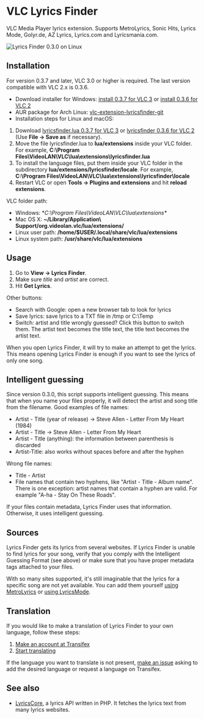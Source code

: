 VLC Lyrics Finder
==============

VLC Media Player lyrics extension. Supports MetroLyrics, Sonic Hits, Lyrics Mode, Golyr.de, AZ Lyrics, Lyrics.com and Lyricsmania.com.

![Lyrics Finder 0.3.0 on Linux](http://hugsmile.eu/file/lyricsfinder/screenshot-v030.png)

Installation
-------------
For version 0.3.7 and later, VLC 3.0 or higher is required. The last version compatible with VLC 2.x is 0.3.6.

* Download installer for Windows: [install 0.3.7 for VLC 3](https://github.com/Smile4ever/VLC-Lyrics-Finder/raw/master/windows-releases/lyricsfinder-0.3.7.exe) or [install 0.3.6 for VLC 2](https://github.com/Smile4ever/VLC-Lyrics-Finder/raw/master/windows-releases/lyricsfinder-0.3.6.exe)
* AUR package for Arch Linux: [vlc-extension-lyricsfinder-git](https://aur.archlinux.org/packages/vlc-extension-lyricsfinder-git)
* Installation steps for Linux and macOS:

1. Download [lyricsfinder.lua 0.3.7 for VLC 3](https://raw.githubusercontent.com/Smile4ever/VLC-Lyrics-Finder/master/lyricsfinder.lua) or [lyricsfinder 0.3.6 for VLC 2](https://raw.githubusercontent.com/Smile4ever/VLC-Lyrics-Finder/d941cd0f9a29b042401b4cb4680f008c0e0dadb0/lyricsfinder.lua) (Use **File -> Save as** if necessary).
2. Move the file lyricsfinder.lua to **lua/extensions** inside your VLC folder. For example, **C:\Program Files\VideoLAN\VLC\lua\extensions\lyricsfinder.lua**
3. To install the language files, put them inside your VLC folder in the subdirectory **lua/extensions/lyricsfinder/locale**. For example, **C:\Program Files\VideoLAN\VLC\lua\extensions\lyricsfinder\locale**
3. Restart VLC or open **Tools -> Plugins and extensions** and hit **reload extensions**.

VLC folder path:

* Windows: **C:\Program Files\VideoLAN\VLC\lua\extensions\**
* Mac OS X: **~/Library/Application\ Support/org.videolan.vlc/lua/extensions/**
* Linux user path: **/home/$USER/.local/share/vlc/lua/extensions**
* Linux system path: **/usr/share/vlc/lua/extensions**

Usage
-------
1. Go to **View -> Lyrics Finder**.
2. Make sure *title* and *artist* are correct.
3. Hit **Get Lyrics**.

Other buttons:

* Search with Google: open a new browser tab to look for lyrics
* Save lyrics: save lyrics to a TXT file in /tmp or C:\Temp
* Switch: artist and title wrongly guessed? Click this button to switch them. The artist text becomes the title text, the title text becomes the artist text.

When you open Lyrics Finder, it will try to make an attempt to get the lyrics. This means opening Lyrics Finder is enough if you want to see the lyrics of only one song.

Intelligent guessing
--------------------
Since version 0.3.0, this script supports intelligent guessing. This means that when you name your files properly, it will detect the artist and song title from the filename. Good examples of file names:

* Artist - Title (year of release) -> Steve Allen - Letter From My Heart (1984)
* Artist - Title -> Steve Allen - Letter From My Heart
* Artist - Title (anything): the information between parenthesis is discarded
* Artist-Title: also works without spaces before and after the hyphen

Wrong file names:
* Title - Artist
* File names that contain two hyphens, like "Artist - Title - Album name". There is one exception: artist names that contain a hyphen are valid. For example "A-ha - Stay On These Roads".

If your files contain metadata, Lyrics Finder uses that information. Otherwise, it uses intelligent guessing.

Sources
-------
Lyrics Finder gets its lyrics from several websites. If Lyrics Finder is unable to find lyrics for your song, verify that you comply with the Intelligent Guessing Format (see above) or make sure that you have proper metadata tags attached to your files.

With so many sites supported, it's still imaginable that the lyrics for a specific song are not yet available. You can add them yourself [using MetroLyrics](http://www.metrolyrics.com/add.html) or [using LyricsMode](http://www.lyricsmode.com/lyrics_submit.php).

Translation
-------
If you would like to make a translation of Lyrics Finder to your own language, follow these steps:

1. [Make an account at Transifex](https://www.transifex.com/signup/)
2. [Start translating](https://www.transifex.com/projects/p/vlc-lyrics-finder/)

If the language you want to translate is not present, [make an issue](https://github.com/Smile4ever/VLC-Lyrics-Finder/issues) asking to add the desired language or request a language on Transifex.

See also
-------

* [LyricsCore](https://github.com/Smile4ever/LyricsCore), a lyrics API written in PHP. It fetches the lyrics text from many lyrics websites. 
